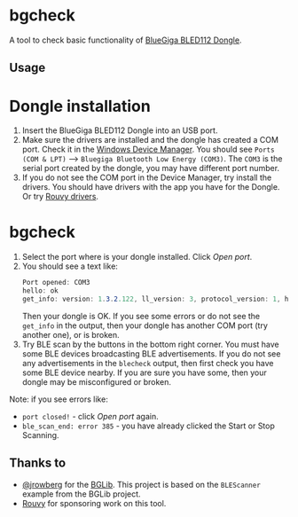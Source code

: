 # bgcheck
A tool to check basic functionality of [BlueGiga BLED112 Dongle](https://www.silabs.com/products/wireless/bluetooth/bluetooth-low-energy-modules/bled112-bluetooth-smart-dongle).

## Usage

# Dongle installation

1. Insert the BlueGiga BLED112 Dongle into an USB port.
2. Make sure the drivers are installed and the dongle has created a COM port. Check it in the [Windows Device Manager](https://support.microsoft.com/en-us/help/4026149/windows-open-device-manager). You should see `Ports (COM & LPT)` --> `Bluegiga Bluetooth Low Energy (COM3)`. The `COM3` is the serial port created by the dongle, you may have different port number.
3. If you do not see the COM port in the Device Manager, try install the drivers. You should have drivers with the app you have for the Dongle. Or try [Rouvy drivers](https://cdn.virtualtraining.eu/downloads/setup_rouvy_drivers.exe).

# bgcheck

1. Select the port where is your dongle installed. Click *Open port*.
2. You should see a text like:
    ```c#
    Port opened: COM3
    hello: ok
    get_info: version: 1.3.2.122, ll_version: 3, protocol_version: 1, hw: 3
    ```
    Then your dongle is OK. If you see some errors or do not see the `get_info` in the output, then your dongle has another COM port (try another one), or is broken.
3. Try BLE scan by the buttons in the bottom right corner. You must have some BLE devices broadcasting BLE advertisements. If you do not see any advertisements in the `blecheck` output, then first check you have some BLE device nearby. If you are sure you have some, then your dongle may be misconfigured or broken. 

Note: if you see errors like:
* `port closed!` - click *Open port* again.
* `ble_scan_end: error 385` - you have already clicked the Start or Stop Scanning.

## Thanks to
* [@jrowberg](https://github.com/jrowberg) for the [BGLib](https://github.com/jrowberg/bglib). This project is based on the `BLEScanner` example from the BGLib project.
* [Rouvy](https://rouvy.com) for sponsoring work on this tool.
